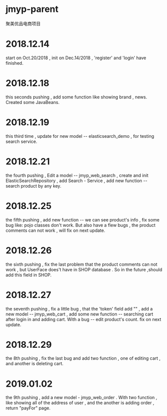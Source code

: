 # jmyp-parent
聚美优品电商项目

# 2018.12.14 #
start on Oct.20/2018 ,  init on Dec.14/2018 , 'register' and 'login' have finished.

# 2018.12.18 #
this seconds pushing , add some function like showing brand , news. Created some JavaBeans.

# 2018.12.19 #
this third time , update for new model -- elasticsearch_demo , for testing search service.

# 2018.12.21 #
the fourth pushing , Edit a model -- jmyp_web_search , create and init ElasticSearchRepository ,
add Search - Service , add new function -- search product by any key.

# 2018.12.25 #
the fifth pushing , add new function -- we can see product's info , fix some bug like: pojo classes
don't work. But also have a flew bugs , the product comments can not work , will fix on next update.

# 2018.12.26 #
the sixth pushing , fix the last problem that the product comments can not work , but UserFace does't
have in SHOP database . So in the future ,should add this field in SHOP.

 # 2018.12.27 #
 the seventh pushing , fix a little bug , that the 'token' field add "" , add a new model -- jmyp_web_cart ,
 add some new function -- searching cart after login in and adding cart. With a bug -- edit product's count.
 fix on next update.
 
  # 2018.12.29 #
  the 8th pushing , fix the last bug and add two function , one of editing cart , and another is deleting
  cart.
  
  # 2019.01.02 #
  the 9th pushing , add a new model - jmyp_web_order . With two function , like showing all of the address
  of user , and the another is adding order , return "payFor" page.
   